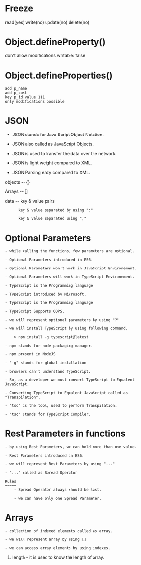 # Freeze

read(yes) write(no) update(no) delete(no)

# Object.defineProperty()

don't allow modifications
writable: false

# Object.defineProperties()

    add p_name
    add p_cost
    key p_id value 111
    only modifications possible

# JSON

- JSON stands for Java Script Object Notation.

- JSON also called as JavaScript Objects.

- JSON is used to transfer the data over the network.

- JSON is light weight compared to XML.

- JSON Parsing eazy compared to XML.

objects -- {}

Arrays -- []

data -- key & value pairs

          key & value separated by using ":"

          key & value separated using ","

# Optional Parameters

    - while calling the functions, few parameters are optional.

    - Optional Parameters introduced in ES6.

    - Optional Parameters won't work in JavaScript Environement.

    - Optional Parameters will work in TypeScript Environement.

    - TypeScript is the Programming language.

    - TypeScript introduced by Microsoft.

    - TypeScript is the Programming language.

    - TypeScript Supports OOPS.

    - we will represent optional parameters by using "?"

    - we will install TypeScript by using following command.

        > npm install -g typescript@latest

    - npm stands for node packaging manager.

    - npm present in NodeJS

    - "-g" stands for global installation

    - browsers can't understand TypeScript.

    - So, as a developer we must convert TypeScript to Equalent JavaScript.

    - Converting TypeScript to Equalent JavaScript called as "Transpilation".

    - "tsc" is the tool, used to perform Transpilation.

    - "tsc" stands for TypeScript Compiler.

# Rest Parameters in functions

    - by using Rest Parameters, we can hold more than one value.

    - Rest Parameters introduced in ES6.

    - we will represent Rest Parameters by using "..."

    - "..." called as Spread Operator

    Rules
    =====
        - Spread Operator always should be last.

        - we can have only one Spread Parameter.

# Arrays

    - collection of indexed elements called as array.

    - we will represent array by using []

    - we can access array elements by using indexes.

1. length - it is used to know the length of array.
